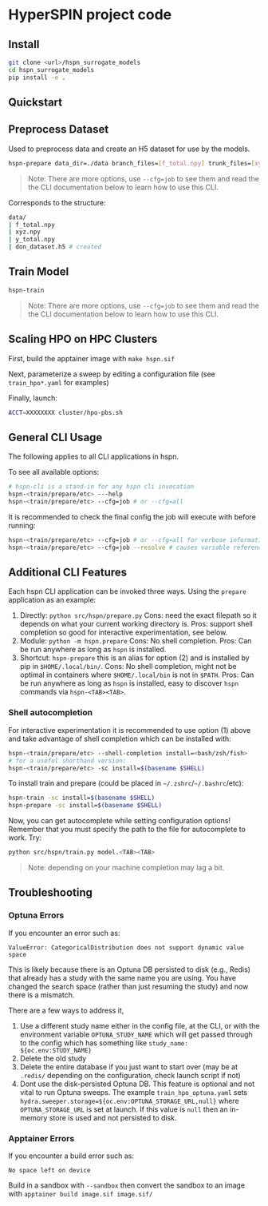 # HyperSPIN project code


## Install

```sh
git clone <url>/hspn_surrogate_models
cd hspn_surrogate_models
pip install -e .
```

## Quickstart

## Preprocess Dataset

Used to preprocess data and create an H5 dataset for use by the models.

```sh
hspn-prepare data_dir=./data branch_files=[f_total.npy] trunk_files=[xyz.npy] output_files=[y_total.npy] output_path=./data/don_dataset.h5
```

> Note: There are more options, use `--cfg=job` to see them and read the the CLI documentation below to learn how to use this CLI.

Corresponds to the structure:

```sh
data/
| f_total.npy
| xyz.npy
| y_total.npy
| don_dataset.h5 # created
```

## Train Model

```sh
hspn-train
```

> Note: There are more options, use `--cfg=job` to see them and read the the CLI documentation below to learn how to use this CLI.


## Scaling HPO on HPC Clusters

First, build the apptainer image with `make hspn.sif`

Next, parameterize a sweep by editing a configuration file (see `train_hpo*.yaml` for examples)

Finally, launch:

```sh
ACCT=XXXXXXXX cluster/hpo-pbs.sh
```

## General CLI Usage

The following applies to all CLI applications in hspn.

To see all available options:

```sh
# hspn-cli is a stand-in for any hspn cli invocation
hspn-<train/prepare/etc> ---help
hspn-<train/prepare/etc> --cfg=job # or --cfg=all
```

It is recommended to check the final config the job will execute with before running:
```sh
hspn-<train/prepare/etc> --cfg=job # or --cfg=all for verbose information
hspn-<train/prepare/etc> --cfg=job --resolve # causes variable references in the config to be resolved (resolving is always done at runtime, so this shows the final resolved config the job will use)
```

## Additional CLI Features

Each hspn CLI application can be invoked three ways. Using the `prepare` application as an example:
1. Directly: `python src/hspn/prepare.py` Cons: need the exact filepath so it depends on what your current working directory is. Pros: support shell completion so good for interactive experimentation, see below.
2. Module: `python -m hspn.prepare` Cons: No shell completion. Pros: Can be run anywhere as long as `hspn` is installed.
3. Shortcut: `hspn-prepare` this is an alias for option (2) and is installed by pip in `$HOME/.local/bin/`. Cons: No shell completion, might not be optimal in containers where `$HOME/.local/bin` is not in `$PATH`. Pros: Can be run anywhere as long as `hspn` is installed, easy to discover `hspn` commands via `hspn-<TAB><TAB>`.

### Shell autocompletion

For interactive experimentation it is recommended to use option (1) above and take advantage of shell completion which can be installed with:

```sh
hspn-<train/prepare/etc> --shell-completion install=<bash/zsh/fish>
# for a useful shorthand version:
hspn-<train/prepare/etc> -sc install=$(basename $SHELL)
```

To install train and prepare (could be placed in `~/.zshrc`/`~/.bashrc`/etc):

```sh
hspn-train -sc install=$(basename $SHELL)
hspn-prepare -sc install=$(basename $SHELL)
```

Now, you can get autocomplete while setting configuration options! Remember that you must specify the path to the file for autocomplete to work. Try:

```sh
python src/hspn/train.py model.<TAB><TAB>
```

> Note: depending on your machine completion may lag a bit.

## Troubleshooting

### Optuna Errors

If you encounter an error such as:
```
ValueError: CategoricalDistribution does not support dynamic value space
```
This is likely because there is an Optuna DB persisted to disk (e.g., Redis) that already has a study with the same name you are using. You have changed the search space (rather than just resuming the study) and now there is a mismatch.

There are a few ways to address it,

1. Use a different study name either in the config file, at the CLI, or with the environment variable `OPTUNA_STUDY_NAME` which will get passed through to the config which has something like `study_name: ${oc.env:STUDY_NAME}`
2. Delete the old study
3. Delete the entire database if you just want to start over (may be at `.redis/` depending on the configuration, check launch script if not)
4. Dont use the disk-persisted Optuna DB. This feature is optional and not vital to run Optuna sweeps. The example `train_hpo_optuna.yaml` sets `hydra.sweeper.storage=${oc.env:OPTUNA_STORAGE_URL,null}` where `OPTUNA_STORAGE_URL` is set at launch. If this value is `null` then an in-memory store is used and not persisted to disk.


### Apptainer Errors

If you encounter a build error such as:

```
No space left on device
```

Build in a sandbox with `--sandbox` then convert the sandbox to an image with `apptainer build image.sif image.sif/`

